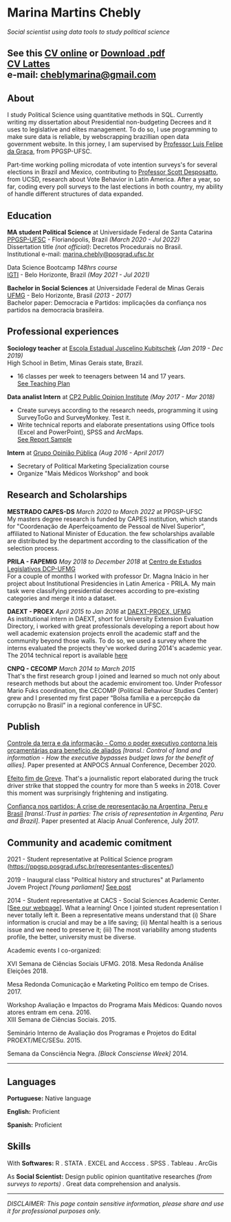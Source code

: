 # Marina Martins Chebly
*Social scientist using data tools to study political science*

See this [CV online](https://rpubs.com/cheblymarina/830859) or <a href="https://drive.google.com/file/d/1hXi_gsqrkQJEqzJzWESSdjX77zAsvJyl/view?usp=sharing" download>Download .pdf</a>   
[CV Lattes](http://lattes.cnpq.br/2613549951347731)    
e-mail: cheblymarina@gmail.com    
----- 

## About  
  
  I study Political Science using quantitative methods in SQL. Currently writing my dissertation about Presidential non-budgeting Decrees and it uses to legislative and elites management. To do so, I use programming to make sure data is reliable, by webscrapping brazillian open data government website. In this jorney, I am supervised by [Professor Luis Felipe da Graça](http://lattes.cnpq.br/6866822932224749), from PPGSP-UFSC.  

  Part-time working polling microdata of vote intention surveys's for several elections in Brazil and Mexico, contributing to [Professor Scott Desposatto](https://polisci.ucsd.edu/people/faculty/faculty-directory/currently-active-faculty/desposato-profile.html), from UCSD, research about Vote Behavior in Latin America. After a year, so far, coding every poll surveys to the last elections in both country, my ability of handle different structures of data expanded.  
  
## Education  

**MA student Political Science** at Universidade Federal de Santa Catarina <br>
[PPGSP-UFSC](https://ppgsp.posgrad.ufsc.br/) - Florianópolis, Brazil _(March 2020 - Jul 2022)_   
Dissertation title _(not official)_: Decretos Procedurais no Brasil.    
Institutional e-mail: marina.chebly@posgrad.ufsc.br    
  
Data Science Bootcamp _148hrs course_    
[IGTI](https://www.igti.com.br/) - Belo Horizonte, Brazil _(May 2021 - Jul 2021)_    
  
**Bachelor in Social Sciences** at Universidade Federal de Minas Gerais    
[UFMG](https://ufmg.br/cursos/graduacao/2384/91208) - Belo Horizonte, Brasil _(2013 - 2017)_    
Bachelor paper: Democracia e Partidos: implicações da confiança nos partidos na democracia  brasileira.   
  
## Professional experiences  
  
**Sociology teacher** at [Escola Estadual Juscelino Kubitschek](https://novo.qedu.org.br/escola/31007901-ee-juscelino-kubitschek-de-oliveira) _(Jan 2019 - Dec 2019)_  
High School in Betim, Minas Gerais state, Brazil.  
  - 16 classes per week to teenagers between 14 and 17 years.   
  [See Teaching Plan](link)  

**Data analist Intern** at [CP2 Public Opinion Institute](https://www.cp2.com.br/) _(May 2017 - Mar 2018)_  
  - Create surveys according to the research needs, programming it using SurveyToGo and SurveyMonkey. Test it.  
  - Write technical reports and elaborate presentations using Office tools (Excel and PowerPoint), SPSS and ArcMaps.  
  [See Report Sample](link)  
  
**Intern** at [Grupo Opinião Pública](https://ufmg.br/busca?q=Grupo+de+Pesquisa+Opini%C3%A3o+P%C3%BAblica&aba=noticias&tag=true) _(Aug 2016 - April 2017)_  
  - Secretary of Political Marketing Specialization course  
  - Organize "Mais Médicos Workshop" and book  
  
## Research and Scholarships   

**MESTRADO CAPES-DS** *March 2020 to March 2022* at PPGSP-UFSC   
My masters degree research is funded by CAPES institution, which stands for "Coordenação de Aperfeiçoamento de Pessoal de Nível Superior", affiliated to National Minister of Education. the few scholarships available are distributed by the department according to the classification of the selection process.   
   
**PRILA - FAPEMIG** *May 2018 to December 2018* at [Centro de Estudos Legislativos DCP-UFMG](https://www.centroestudoslegislativos.com.br/)   
For a couple of months I worked with professor Dr. Magna Inácio in her project about Institutional Presidencies in Latin America - PRILA. My main task were classifying presidential decrees according to pre-existing categories and merge it into a dataset.   
   
**DAEXT - PROEX**  *April 2015 to Jan 2016* at [DAEXT-PROEX, UFMG](https://www2.ufmg.br/proex/Avaliacao)   
As institutional intern in DAEXT, short for University Extension Evaluation Directory, i worked with great professionals developing a report about how well academic exatension projects enroll the academic staff and the community beyond those walls. To do so, we used a survey where the interns evaluated the projects they've worked during 2014's academic year.   
The 2014 technical report is available [here](https://www2.ufmg.br/proex/content/download/7594/48936/file/Relatorio%20consulta%20avaliadores%20-%20Encontro%20de%20Extensao%202014.pdf)   
   
**CNPQ - CECOMP** *March 2014 to March 2015*     
That's the first research group I joined and learned so much not only about research methods but about the academic enviroment too. Under Professor Mario Fuks coordination, the CECOMP (Political Behaviour Studies Center) grew and I presented my first paper “Bolsa família e a percepção da corrupção no Brasil” in a regional conference in UFSC.   
   
## Publish   
   
[Controle da terra e da informação - Como o poder executivo contorna leis orçamentárias para benefício de aliados](https://anpocs.com/index.php/encontros/papers/44-encontro-anual-da-anpocs/gt-32/gt12-26) *[transl.: Control of land and information - How the executive bypasses budget laws for the benefit of allies]*. Paper presented at ANPOCS Annual Conference, December 2020.      

[Efeito fim de Greve](https://www.obeltrano.com.br/portfolio/nesta-longa-estrada-da-vida/). That's a journalistic report elaborated during the truck driver strike that stopped the country for more than 5 weeks in 2018. Cover this moment was surprisingly frightening and instigating.   
   
[Confiança nos partidos: A crise de representação na Argentina, Peru e Brasil](http://www.congresoalacip2017.org/arquivo/downloadpublic2?q=YToyOntzOjY6InBhcmFtcyI7czozNToiYToxOntzOjEwOiJJRF9BUlFVSVZPIjtzOjQ6IjMxMzMiO30iO3M6MToiaCI7czozMjoiOWY1NDg0NGRhMjA3MDNlNjJiOTRiMTA5MGNjNDUxYjUiO30%3D) *[transl.:Trust in parties: The crisis of representation in Argentina, Peru and Brazil]*. Paper presented at Alacip Anual Conference, July 2017.   
   
## Community and academic comitment   
   
2021 - Student representative at Political Science program (https://ppgsp.posgrad.ufsc.br/representantes-discentes/)   
   
2019 - Inaugural class "Political history and structures" at Parlamento Jovem Project *[Young parliament]* [See post](https://www.facebook.com/CMJuatuba/posts/2108917512560010/)   
   
2014 - Student representative at CACS - Social Sciences Academic Center. [[See our webpage](https://cacs.org.br/)]. What a learning! Once I jointed student representation I never totally left it. Been a representative means understand that (i) Share information is crucial and may be a life saving; (ii) Mental health is a serious issue and we need to preserve it; (iii) The most variability among students profile, the better, university must be diverse.     
   
Academic events I co-organized:   
   
XVI Semana de Ciências Sociais UFMG. 2018.
Mesa Redonda Análise Eleições 2018.   
   
Mesa Redonda Comunicação e Marketing Político em tempo de Crises. 2017.   
   
Workshop Avaliação e Impactos do Programa Mais Médicos: Quando novos atores entram em cena. 2016.     
XIII Semana de Ciências Sociais. 2015.   

Seminário Interno de Avaliação dos Programas e Projetos do Edital PROEXT/MEC/SESu. 2015.   
   
Semana da Consciência Negra. *[Black Consciense Week]* 2014.   
   
***
   
## Languages   
   
**Portuguese:** Native language    

**English:** Proficient   

**Spanish:** Proficient    
  
## Skills  

With **Softwares:** R . STATA . EXCEL and Acccess . SPSS . Tableau . ArcGis  

As **Social Scientist:** Design public opinion quantitative researches *(from surveys to reports)* . Great data comprehension and analysis.

***

*DISCLAIMER: This page contain sensitive information, please share and use it for professional purposes only.*



